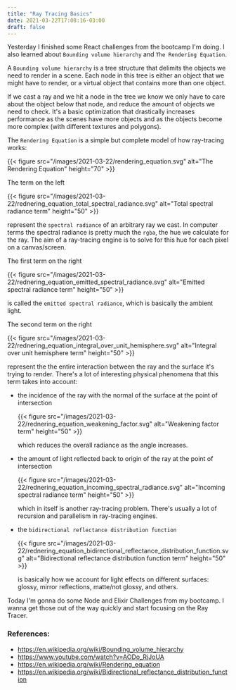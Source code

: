 ```yaml
---
title: "Ray Tracing Basics"
date: 2021-03-22T17:08:16-03:00
draft: false
---
```


Yesterday I finished some React challenges from the bootcamp I'm doing.
I also learned about `Bounding volume hierarchy` and `The Rendering Equation`.

A `Bounding volume hierarchy` is a tree structure that
delimits the objects we need to render in a scene.
Each node in this tree is either an object that we might have to render,
or a virtual object that contains more than one object.

If we cast a ray and we hit a node in the tree
we know we only have to care about the object below that node,
and reduce the amount of objects we need to check.
It's a basic optimization that drastically increases performance
as the scenes have more objects
and as the objects become more complex (with different textures and polygons).

The `Rendering Equation` is a simple but complete model
of how ray-tracing works:

{{< figure src="/images/2021-03-22/rendering_equation.svg"
           alt="The Rendering Equation" height="70" >}}

The term on the left

{{< figure src="/images/2021-03-22/rednering_equation_total_spectral_radiance.svg"
           alt="Total spectral radiance term" height="50" >}}

represent the `spectral radiance` of an arbitrary ray we cast.
In computer terms the spectral radiance is pretty much the `rgba`,
the hue we calculate for the ray.
The aim of a ray-tracing engine is to solve for this hue
for each pixel on a canvas/screen.

The first term on the right

{{< figure src="/images/2021-03-22/rednering_equation_emitted_spectral_radiance.svg"
           alt="Emitted spectral radiance term" height="50" >}}

is called the `emitted spectral radiance`, which is basically the ambient light.

The second term on the right

{{< figure src="/images/2021-03-22/rednering_equation_integral_over_unit_hemisphere.svg" alt="Integral over unit hemisphere term" height="50" >}}

represent the the entire interaction between the ray
and the surface it's trying to render.
There's a lot of interesting physical phenomena that this term takes into account:

- the incidence of the ray with the normal of the surface at the point of intersection

  {{< figure src="/images/2021-03-22/rednering_equation_weakening_factor.svg"
             alt="Weakening factor term" height="50" >}}

  which reduces the overall radiance as the angle increases.

- the amount of light reflected back to origin of the ray at the point of intersection

  {{< figure src="/images/2021-03-22/rednering_equation_incoming_spectral_radiance.svg"
             alt="Incoming spectral radiance term" height="50" >}}

  which in itself is another ray-tracing problem.
  There's usually a lot of recursion and parallelism in ray-tracing engines.

- the `bidirectional reflectance distribution function`

  {{< figure src="/images/2021-03-22/rednering_equation_bidirectional_reflectance_distribution_function.svg"
             alt="Bidirectional reflectance distribution function term" height="50" >}}

  is basically how we account for light effects on different surfaces:
  glossy, mirror reflections, matte/not glossy, and others.

Today I'm gonna do some Node and Elixir Challenges from my bootcamp.
I wanna get those out of the way quickly and start focusing on the Ray Tracer.

### References:

- https://en.wikipedia.org/wiki/Bounding_volume_hierarchy
- https://www.youtube.com/watch?v=AODo_RjJoUA
- https://en.wikipedia.org/wiki/Rendering_equation
- https://en.wikipedia.org/wiki/Bidirectional_reflectance_distribution_function
